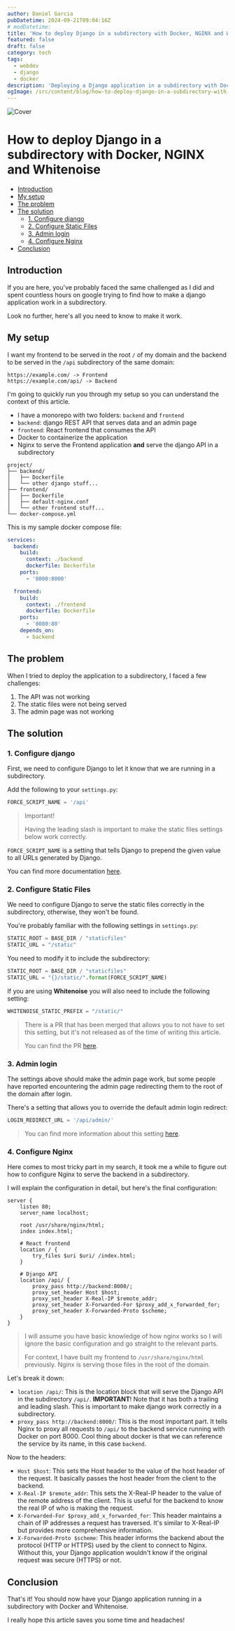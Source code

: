 ```yaml
---
author: Daniel Garcia
pubDatetime: 2024-09-21T09:04:16Z
# modDatetime:
title: 'How to deploy Django in a subdirectory with Docker, NGINX and Whitenoise'
featured: false
draft: false
category: tech
tags:
  - webdev
  - django
  - docker
description: 'Deploying a Django application in a subdirectory with Docker and Whitenoise'
ogImage: /src/content/blog/how-to-deploy-django-in-a-subdirectory-with-docker-and-whitenoise/cover.png
---
```


![Cover](./cover.png)

# How to deploy Django in a subdirectory with Docker, NGINX and Whitenoise

- [Introduction](#introduction)
- [My setup](#my-setup)
- [The problem](#the-problem)
- [The solution](#the-solution)
  - [1. Configure django](#1-configure-django)
  - [2. Configure Static Files](#2-configure-static-files)
  - [3. Admin login](#3-admin-login)
  - [4. Configure Nginx](#4-configure-nginx)
- [Conclusion](#conclusion)

## Introduction

If you are here, you've probably faced the same challenged as I did and spent countless hours on google trying to find how to make a django application work in a subdirectory.

Look no further, here's all you need to know to make it work.

## My setup

I want my frontend to be served in the root `/` of my domain and the backend to be served in the `/api` subdirectory of the same domain:

```
https://example.com/ -> Frontend
https://example.com/api/ -> Backend
```

I'm going to quickly run you through my setup so you can understand the context of this article.

- I have a monorepo with two folders: `backend` and `frontend`
- `backend`: django REST API that serves data and an admin page
- `frontend`: React frontend that consumes the API
- Docker to containerize the application
- Nginx to serve the Frontend application **and** serve the django API in a subdirectory

```
project/
├── backend/
│   ├── Dockerfile
│   └── other django stuff...
├── frontend/
│   ├── Dockerfile
│   ├── default-nginx.conf
│   └── other frontend stuff...
└── docker-compose.yml
```

This is my sample docker compose file:

```yaml
services:
  backend:
    build:
      context: ./backend
      dockerfile: Dockerfile
    ports:
      - '8000:8000'

  frontend:
    build:
      context: ./frontend
      dockerfile: Dockerfile
    ports:
      - '8080:80'
    depends_on:
      - backend
```

## The problem

When I tried to deploy the application to a subdirectory, I faced a few challenges:

1. The API was not working
2. The static files were not being served
3. The admin page was not working

## The solution

### 1. Configure django

First, we need to configure Django to let it know that we are running in a subdirectory.

Add the following to your `settings.py`:

```python
FORCE_SCRIPT_NAME = '/api'
```

> Important!
>
> Having the leading slash is important to make the static files settings below work correctly.

`FORCE_SCRIPT_NAME` is a setting that tells Django to prepend the given value to all URLs generated by Django.

You can find more documentation [here](https://docs.djangoproject.com/en/5.1/ref/settings/#force-script-name).

### 2. Configure Static Files

We need to configure Django to serve the static files correctly in the subdirectory, otherwise, they won't be found.

You're probably familiar with the following settings in `settings.py`:

```python
STATIC_ROOT = BASE_DIR / "staticfiles"
STATIC_URL = "/static"
```

You need to modify it to include the subdirectory:

```python
STATIC_ROOT = BASE_DIR / "staticfiles"
STATIC_URL = "{}/static/".format(FORCE_SCRIPT_NAME)
```

If you are using **Whitenoise** you will also need to include the following setting:

```python
WHITENOISE_STATIC_PREFIX = "/static/"
```

> There is a PR that has been merged that allows you to not have to set this setting, but it's not released as of the time of writing this article.
>
> You can find the PR [here](https://github.com/Archmonger/ServeStatic/pull/21).

### 3. Admin login

The settings above should make the admin page work, but some people have reported encountering the admin page redirecting them to the root of the domain after login.

There's a setting that allows you to override the default admin login redirect:

```python
LOGIN_REDIRECT_URL = '/api/admin/'
```

> You can find more information about this setting [here](https://docs.djangoproject.com/en/5.1/ref/settings/#login-redirect-url).

### 4. Configure Nginx

Here comes to most tricky part in my search, it took me a while to figure out how to configure Nginx to serve the backend in a subdirectory.

I will explain the configuration in detail, but here's the final configuration:

```nginx
server {
    listen 80;
    server_name localhost;

    root /usr/share/nginx/html;
    index index.html;

    # React frontend
    location / {
        try_files $uri $uri/ /index.html;
    }

    # Django API
    location /api/ {
        proxy_pass http://backend:8000/;
        proxy_set_header Host $host;
        proxy_set_header X-Real-IP $remote_addr;
        proxy_set_header X-Forwarded-For $proxy_add_x_forwarded_for;
        proxy_set_header X-Forwarded-Proto $scheme;
    }
}
```

> I will assume you have basic knowledge of how nginx works so I will ignore the basic configuration and go straight to the relevant parts.
>
> For context, I have built my frontend to `/usr/share/nginx/html` previously. Nginx is serving those files in the root of the domain.

Let's break it down:

- `location /api/`: This is the location block that will serve the Django API in the subdirectory `/api/`.
  **IMPORTANT**! Note that it has both a trailing and leading slash. This is important to make django work correctly in a subdirectory.
- `proxy_pass http://backend:8000/`: This is the most important part. It tells Nginx to proxy all requests to `/api/` to the backend service running with Docker on port 8000. Cool thing about docker is that we can reference the service by its name, in this case `backend`.

Now to the headers:

- `Host $host`: This sets the Host header to the value of the host header of the request. It basically passes the host header from the client to the backend.
- `X-Real-IP $remote_addr`: This sets the X-Real-IP header to the value of the remote address of the client. This is useful for the backend to know the real IP of who is making the request.
- `X-Forwarded-For $proxy_add_x_forwarded_for`: This header maintains a chain of IP addresses a request has traversed. It's similar to X-Real-IP but provides more comprehensive information.
- `X-Forwarded-Proto $scheme`: This header informs the backend about the protocol (HTTP or HTTPS) used by the client to connect to Nginx. Without this, your Django application wouldn't know if the original request was secure (HTTPS) or not.

## Conclusion

That's it! You should now have your Django application running in a subdirectory with Docker and Whitenoise.

I really hope this article saves you some time and headaches!
